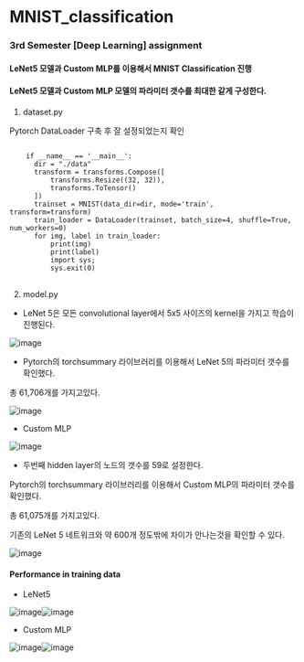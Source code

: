 # MNIST_classification

### 3rd Semester [Deep Learning] assignment

#### LeNet5 모델과 Custom MLP를 이용해서 MNIST Classification 진행
#### LeNet5 모델과 Custom MLP 모델의 파라미터 갯수를 최대한 같게 구성한다.


1. dataset.py

  Pytorch DataLoader 구축 후 잘 설정되었는지 확인
<pre>
<code>
    if __name__ == '__main__':
      dir = "./data"
      transform = transforms.Compose([
          transforms.Resize((32, 32)),
          transforms.ToTensor()
      ])
      trainset = MNIST(data_dir=dir, mode='train', transform=transform)
      train_loader = DataLoader(trainset, batch_size=4, shuffle=True, num_workers=0)
      for img, label in train_loader:
          print(img)
          print(label)
          import sys;
          sys.exit(0)
</code>
</pre>

2. model.py

- LeNet 5은 모든 convolutional layer에서 5x5 사이즈의 kernel을 가지고 학습이 진행된다.

![image](https://user-images.githubusercontent.com/46701548/138217219-0f408d42-6add-4ecd-8103-6f6cd3255f5c.png)

- Pytorch의 torchsummary 라이브러리를 이용해서 LeNet 5의 파라미터 갯수를 확인했다.

총 61,706개를 가지고있다.

![image](https://user-images.githubusercontent.com/46701548/138217415-defea63b-87a6-4f8c-813d-e051177c6aa7.png)

- Custom MLP

![image](https://user-images.githubusercontent.com/46701548/138217603-5267978c-7d01-4b8e-8f52-42c4ed05dbca.png)

- 두번째 hidden layer의 노드의 갯수를 59로 설정한다.

Pytorch의 torchsummary 라이브러리를 이용해서 Custom MLP의 파라미터 갯수를 확인했다.

총 61,075개를 가지고있다.

기존의 LeNet 5 네트워크와 약 600개 정도밖에 차이가 안나는것을 확인할 수 있다.

![image](https://user-images.githubusercontent.com/46701548/138217667-38bfcad9-0ef8-4c11-a8eb-7943416d6d39.png)


#### Performance in training data

- LeNet5

![image](https://user-images.githubusercontent.com/46701548/138217778-0a998edc-64b7-4520-91c6-8d31dfc3acc1.png)![image](https://user-images.githubusercontent.com/46701548/138217789-082ee70e-3276-4f38-a47c-a43182f03156.png)

- Custom MLP

![image](https://user-images.githubusercontent.com/46701548/138217815-7a124fb0-7d34-4f40-957e-48d4d7cef49d.png)![image](https://user-images.githubusercontent.com/46701548/138217825-7a57a419-c1b1-473f-b18c-29d9662d6cb1.png)


